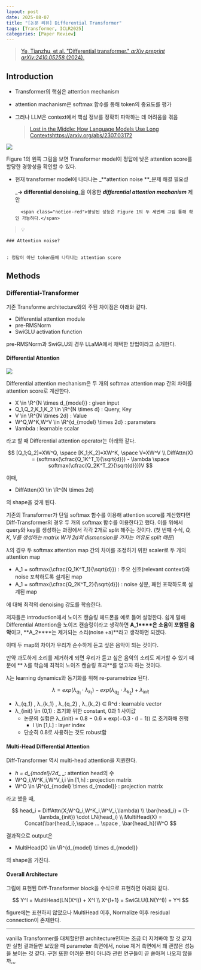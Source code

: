 ```yaml
---
layout: post
date: 2025-08-07
title: "[논문 리뷰] Differential Transformer"
tags: [Transformer, ICLR2025]
categories: [Paper Review]
---
```


> [Ye, Tianzhu, et al. "Differential transformer." ](https://arxiv.org/abs/2410.05258)[_arXiv preprint arXiv:2410.05258_](https://arxiv.org/abs/2410.05258)[ (2024).](https://arxiv.org/abs/2410.05258)



## Introduction

- Transformer의 핵심은 attention mechanism
- attention machanism은 softmax 함수를 통해 token의 중요도를 평가
- 그러나 LLM은 context에서 핵심 정보를 정확히 파악하는 데 어려움을 겪음

	> [Lost in the Middle: How Language Models Use Long Contextshttps://arxiv.org/abs/2307.03172](https://arxiv.org/abs/2307.03172)


![](https://prod-files-secure.s3.us-west-2.amazonaws.com/542b861c-36a8-4051-84e5-8804b6728dba/9083ea56-691a-4752-ae26-47f403431ac8/image.png?X-Amz-Algorithm=AWS4-HMAC-SHA256&X-Amz-Content-Sha256=UNSIGNED-PAYLOAD&X-Amz-Credential=ASIAZI2LB466W5AFVTV3%2F20251013%2Fus-west-2%2Fs3%2Faws4_request&X-Amz-Date=20251013T004124Z&X-Amz-Expires=3600&X-Amz-Security-Token=IQoJb3JpZ2luX2VjEI%2F%2F%2F%2F%2F%2F%2F%2F%2F%2F%2FwEaCXVzLXdlc3QtMiJHMEUCIHlLM9P8WLWwNlGhtjkGgBBwnJGapQtzcmqPr3Xs3HCSAiEA9OVQw2Vfi2cS2F7DD3H6pHOBtulIAAw8tz58rg6g%2B9Aq%2FwMIOBAAGgw2Mzc0MjMxODM4MDUiDAxthy9TKNU9eyla3ircA7rqXpWhhwnCGVEbtrtxJi3IjTru36Ptt3FSCczjOOFp1CBTyhVNKguf5z58sB84lbm65zU9jSrfe0oK7GMeHRXY2FHm5g1K0xa68mFV2LlpqkDvncebpdLJHfSQbvLaw8OoHoK46CwRXcN6u7u7ror0wrGCU2sRlkAFz9LQ7bM3wWuIci%2BBt1wqiudHzJ3uARUY%2Bo9kGqHewd8VEOBev4tI%2BR2917Ie2b8%2FJpeAYc%2FzqwSDlweb36ovkozvG81v824QxcRqaeaJ1K5RtuHVNqEn9GeHZaReWZ2DPdg0jyPGgj1M88DPsMkzIhNsAJEf9TSBnxZTBApk0cmi0JK2c%2Fd7cUVK8hQbDdffxI%2BJ7dElOe2zqX6b6osrWeAM2Jp8ebJxGbTAvMF9o%2FROp2%2F%2BE7VpLTOOwXAzxie8vPPkW58IXMUu069LK0ciTVbRHEet1sCAEJYFOTeRH%2BHDV3SqD89bpir8zCNgDNpKqSiavEamE9Rb0RIyh1voKbxl7dN%2BTkrJVVwKpt%2Fzi4%2BG9%2FADq24XN2NImhpgBXwvLKISbQNbYiX%2B0QUdRdA7xpXLr19w0Hp4di2Kmc9PeqIZrHZlijxK5SR%2BLRCFDR7QeI738Uy2pU0eB8p8tWjFNBeGMMbpsMcGOqUB76%2Fs5E6%2BEfRBltBvek2GTDoDjKQr%2FiaocKsDlOyHzoS5Tt8OKZm1%2F2ZAGPFxs6Reyhz560DuAWmRo%2BIcVi8du5Rb1XV7DrkjiFiDsI7%2BgKSQDRn%2BcJUXNB1GCopcd9%2FFLiyhoIWyM%2BgQAeXA6FTvIqOWbJawMw0xfWJVKmpoyo9EH3BPKJw5FbvgI6MQsMdbPOLRtlxX%2FJnBf91nzLCQsT%2BDtNJ8&X-Amz-Signature=584d6962ecf74c662a2b7bfb0a9ac18cd4e62e3db0819c5461295256bede58b7&X-Amz-SignedHeaders=host&x-amz-checksum-mode=ENABLED&x-id=GetObject)


Figure 1의 왼쪽 그림을 보면 Transformer model이 정답에 낮은 attention score를 할당한 경향성을 확인할 수 있다.

- 현재 transformer model에 나타나는 _**attention noise **_문제 해결 필요성

	_**→ differential denoising**_을 이용한 _**differential attention mechanism**_ 제안


		<span class="notion-red">향상된 성능은 Figure 1의 두 세번째 그림 통해 확인 가능하다.</span>


> 💡 


	### Attention noise?


	: 정답이 아닌 token들에 나타나는 attention score



## Methods



### Differential-Transformer


기존 Transforme architecture와의 주된 차이점은 아래와 같다.

- Differential attention module
- pre-RMSNorm
- SwiGLU activation function

pre-RMSNorm과 SwiGLU의 경우 LLaMA에서 채택한 방법이라고 소개한다.



#### Differential Attention


![](https://prod-files-secure.s3.us-west-2.amazonaws.com/542b861c-36a8-4051-84e5-8804b6728dba/116d70b2-1963-4810-9167-f4c7d8a06e8f/image.png?X-Amz-Algorithm=AWS4-HMAC-SHA256&X-Amz-Content-Sha256=UNSIGNED-PAYLOAD&X-Amz-Credential=ASIAZI2LB466W5AFVTV3%2F20251013%2Fus-west-2%2Fs3%2Faws4_request&X-Amz-Date=20251013T004124Z&X-Amz-Expires=3600&X-Amz-Security-Token=IQoJb3JpZ2luX2VjEI%2F%2F%2F%2F%2F%2F%2F%2F%2F%2F%2FwEaCXVzLXdlc3QtMiJHMEUCIHlLM9P8WLWwNlGhtjkGgBBwnJGapQtzcmqPr3Xs3HCSAiEA9OVQw2Vfi2cS2F7DD3H6pHOBtulIAAw8tz58rg6g%2B9Aq%2FwMIOBAAGgw2Mzc0MjMxODM4MDUiDAxthy9TKNU9eyla3ircA7rqXpWhhwnCGVEbtrtxJi3IjTru36Ptt3FSCczjOOFp1CBTyhVNKguf5z58sB84lbm65zU9jSrfe0oK7GMeHRXY2FHm5g1K0xa68mFV2LlpqkDvncebpdLJHfSQbvLaw8OoHoK46CwRXcN6u7u7ror0wrGCU2sRlkAFz9LQ7bM3wWuIci%2BBt1wqiudHzJ3uARUY%2Bo9kGqHewd8VEOBev4tI%2BR2917Ie2b8%2FJpeAYc%2FzqwSDlweb36ovkozvG81v824QxcRqaeaJ1K5RtuHVNqEn9GeHZaReWZ2DPdg0jyPGgj1M88DPsMkzIhNsAJEf9TSBnxZTBApk0cmi0JK2c%2Fd7cUVK8hQbDdffxI%2BJ7dElOe2zqX6b6osrWeAM2Jp8ebJxGbTAvMF9o%2FROp2%2F%2BE7VpLTOOwXAzxie8vPPkW58IXMUu069LK0ciTVbRHEet1sCAEJYFOTeRH%2BHDV3SqD89bpir8zCNgDNpKqSiavEamE9Rb0RIyh1voKbxl7dN%2BTkrJVVwKpt%2Fzi4%2BG9%2FADq24XN2NImhpgBXwvLKISbQNbYiX%2B0QUdRdA7xpXLr19w0Hp4di2Kmc9PeqIZrHZlijxK5SR%2BLRCFDR7QeI738Uy2pU0eB8p8tWjFNBeGMMbpsMcGOqUB76%2Fs5E6%2BEfRBltBvek2GTDoDjKQr%2FiaocKsDlOyHzoS5Tt8OKZm1%2F2ZAGPFxs6Reyhz560DuAWmRo%2BIcVi8du5Rb1XV7DrkjiFiDsI7%2BgKSQDRn%2BcJUXNB1GCopcd9%2FFLiyhoIWyM%2BgQAeXA6FTvIqOWbJawMw0xfWJVKmpoyo9EH3BPKJw5FbvgI6MQsMdbPOLRtlxX%2FJnBf91nzLCQsT%2BDtNJ8&X-Amz-Signature=c22b526373e6a4a580cd6ba658b4764c6d43cecbedfd45d68d8f344e36d06d0c&X-Amz-SignedHeaders=host&x-amz-checksum-mode=ENABLED&x-id=GetObject)


Differential attention mechanism은 두 개의 softmax attention map 간의 차이를 attention score로 계산한다.

- X \in \R^{N \times d\_{model}} : given input
- Q\_1,Q\_2,K\_1,K\_2 \in \R^{N \times d} : Query, Key
- V \in \R^{N \times 2d} : Value
- W^Q,W^K,W^V \in \R^{d\_{model} \times 2d} : parameters
- \lambda : learnable scalar

라고 할 때 Differential attention operator는 아래와 같다.


$$
[Q_1;Q_2]=XW^Q, \space [K_1;K_2]=XW^K, \space V=XW^V \\
DiffAttn(X) = (softmax(\cfrac{Q_1K^T_1}{\sqrt{d}}) - \lambda \space softmax(\cfrac{Q_2K^T_2}{\sqrt{d}}))V
$$


이때,

- DiffAtten(X) \in \R^{N \times 2d}

의 shape을 갖게 된다.


기존의 Transformer가 단일 softmax 함수를 이용해 attention score를 계산했다면 Diff-Transformer의 경우 두 개의 softmax 함수를 이용한다고 했다. 이를 위해서 query와 key를 생성하는 과정에서 각각 2개로 split 해주는 것이다. <span class="notion-red">(첫 번째 수식, </span><span class="notion-red">_Q, K, V를 생성하는 matrix W가 2d의 dismension을 가지는 이유도 split 때문_</span><span class="notion-red">)</span>


 λ의 경우 두 softmax attention map 간의 차이를 조정하기 위한 scaler로 두 개의 attention map

- A\_1 = softmax(\cfrac{Q\_1K^T\_1}{\sqrt{d}}) : 주요 신호(relevant context)와 noise 포착하도록 설계된 map
- A\_1 = softmax(\cfrac{Q\_2K^T\_2}{\sqrt{d}}) : noise 성분, 패턴 포착하도록 설계된 map 

에 대해 최적의 denoising 강도를 학습한다.


저자들은 introduction에서 노이즈 캔슬링 헤드폰을 예로 들어 설명한다. 쉽게 말해 Differential Attention을 노이즈 캔슬링이라고 생각하면 **A\_1****은 소음이 포함된 음악**이고, **A\_2****는 제거되는 소리(noise +a)**라고 생각하면 되겠다. 


이때 두 map의 차이가 우리가 순수하게 듣고 싶은 음악이 되는 것이다. 


만약 과도하게 소리를 제거하게 되면 우리가 듣고 싶은 음악의 소리도 제거할 수 있기 때문에 ** λ를 학습해 최적의 노이즈 캔슬링 효과**를 얻고자 하는 것이다.


λ는 learning dynamics와 동기화를 위해 re-parametrize 된다.


$$
\lambda = exp(\lambda_{q_1} \cdot \lambda_{k_1}) - exp(\lambda_{q_2} \cdot \lambda_{k_2}) + \lambda_{init}
$$

- λ\_{q\_1} , λ\_{k\_1} , λ\_{q\_2} , λ\_{k\_2} ∈ R^d : learnable vector
- λ\_{init} \in (0,1) : 초기화 위한 constant, 0과 1 사이값
	- 논문의 실험은 λ\_{init} = 0.8 − 0.6 × exp(−0.3 · (l − 1)) 로 초기화해 진행
		- l \in [1,L] : layer index
	- 단순히 0.8로 사용하는 것도 robust함


#### **Multi-Head Differential Attention**


Diff-Transformer 역시 multi-head attention을 지원한다.

- _h = d\_{model}/2d__ _: attention head의 수
- W^Q\_i,W^K\_i,W^V\_i,i \in [1,h] : projection matrix
- W^O \in \R^{d\_{model} \times d\_{model}} : projection matrix

라고 했을 때,


$$
head_i = DiffAttn(X;W^Q_i,W^K_i,W^V_i,\lambda) \\
\bar{head_i} = (1-\lambda_{init}) \cdot LN(head_i) \\
MultiHead(X) = Concat(\bar{head_i},\space ... \space , \bar{head_h})W^O
$$


결과적으로 output은

- MultiHead(X) \in \R^{d\_{model} \times d\_{model}}

의 shape을 가진다.



#### Overall Architecture


그림에 표현된 Diff-Transformer block을 수식으로 표현하면 아래와 같다.


$$
Y^l = MultiHead(LN(X^l)) + X^l \\
X^{l+1} = SwiGLU(LN(Y^l)) + Y^l
$$


figure에는 표현하지 않았으나 MultiHead 이후, Normalize 이후 residual connection이 존재한다.


---


vanilla Transformer를 대체할만한 architecture인지는 조금 더 지켜봐야 할 것 같지만 실험 결과들만 보았을 때 parameter 측면에서, noise 제거 측면에서 꽤 괜찮은 성능을 보이는 것 같다. 구현 또한 어려운 편이 아니라 관련 연구들이 곧 쏟아져 나오지 않을까,,,

